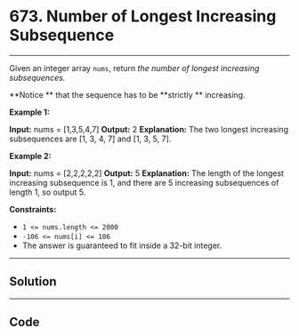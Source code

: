 # 673. Number of Longest Increasing Subsequence

---

Given an integer array `nums`, return _the number of longest increasing subsequences._

**Notice ** that the sequence has to be **strictly ** increasing.

 

**Example 1:**


**Input:** nums = [1,3,5,4,7]
**Output:** 2
**Explanation:** The two longest increasing subsequences are [1, 3, 4, 7] and [1, 3, 5, 7].


**Example 2:**


**Input:** nums = [2,2,2,2,2]
**Output:** 5
**Explanation:** The length of the longest increasing subsequence is 1, and there are 5 increasing subsequences of length 1, so output 5.


 

**Constraints:**

  * `1 <= nums.length <= 2000`
  * `-106 <= nums[i] <= 106`
  * The answer is guaranteed to fit inside a 32-bit integer.

---

## Solution



---

## Code
```python


```